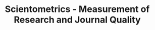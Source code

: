 ---
dateStart: 2013-10-22
dateEnd: 2013-10-25
title: "Scientometrics - Measurement of Research and Journal Quality"
venue: "SciELO 15 Years Conference"
organizer: Adriana Luccisano
credit: "Places & Spaces"
city: Sao Paulo
state:
country: Brazil
pdfLink: 20131022-scientometrics-measurement-quality.pdf
venueImages:
 - sm: image01.sm.jpg
   lg: image01.lg.jpg
 - sm: image02.sm.jpg
   lg: image02.lg.jpg
---